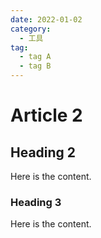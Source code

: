 ```yaml
---
date: 2022-01-02
category:
  - 工具
tag:
  - tag A
  - tag B
---
```


# Article 2

## Heading 2

Here is the content.

### Heading 3

Here is the content.
